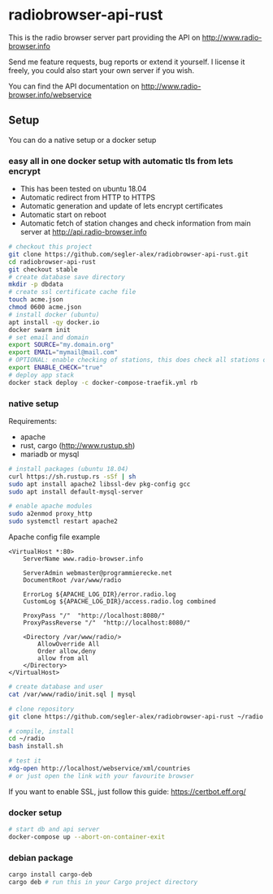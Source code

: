 # radiobrowser-api-rust
This is the radio browser server part providing the API on http://www.radio-browser.info

Send me feature requests, bug reports or extend it yourself. I license it freely, you could also start your own server if you wish.

You can find the API documentation on http://www.radio-browser.info/webservice

## Setup
You can do a native setup or a docker setup

### easy all in one docker setup with automatic tls from lets encrypt
* This has been tested on ubuntu 18.04
* Automatic redirect from HTTP to HTTPS
* Automatic generation and update of lets encrypt certificates
* Automatic start on reboot
* Automatic fetch of station changes and check information from main server at http://api.radio-browser.info

```bash
# checkout this project
git clone https://github.com/segler-alex/radiobrowser-api-rust.git
cd radiobrowser-api-rust
git checkout stable
# create database save directory
mkdir -p dbdata
# create ssl certificate cache file
touch acme.json
chmod 0600 acme.json
# install docker (ubuntu)
apt install -qy docker.io
docker swarm init
# set email and domain
export SOURCE="my.domain.org"
export EMAIL="mymail@mail.com"
# OPTIONAL: enable checking of stations, this does check all stations once every 24 hours
export ENABLE_CHECK="true"
# deploy app stack
docker stack deploy -c docker-compose-traefik.yml rb
```

### native setup
Requirements:
* apache
* rust, cargo (http://www.rustup.sh)
* mariadb or mysql

```bash
# install packages (ubuntu 18.04)
curl https://sh.rustup.rs -sSf | sh
sudo apt install apache2 libssl-dev pkg-config gcc
sudo apt install default-mysql-server

# enable apache modules
sudo a2enmod proxy_http
sudo systemctl restart apache2
```

Apache config file example
```
<VirtualHost *:80>
    ServerName www.radio-browser.info

    ServerAdmin webmaster@programmierecke.net
    DocumentRoot /var/www/radio

    ErrorLog ${APACHE_LOG_DIR}/error.radio.log
    CustomLog ${APACHE_LOG_DIR}/access.radio.log combined

    ProxyPass "/"  "http://localhost:8080/"
    ProxyPassReverse "/"  "http://localhost:8080/"

    <Directory /var/www/radio/>
        AllowOverride All
        Order allow,deny
        allow from all
    </Directory>
</VirtualHost>
```

```bash
# create database and user
cat /var/www/radio/init.sql | mysql

# clone repository
git clone https://github.com/segler-alex/radiobrowser-api-rust ~/radio

# compile, install
cd ~/radio
bash install.sh

# test it
xdg-open http://localhost/webservice/xml/countries
# or just open the link with your favourite browser
```

If you want to enable SSL, just follow this guide:
https://certbot.eff.org/

### docker setup
```bash
# start db and api server
docker-compose up --abort-on-container-exit
```

### debian package
```bash
cargo install cargo-deb
cargo deb # run this in your Cargo project directory
```